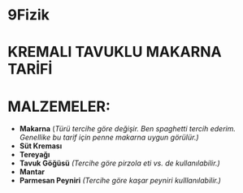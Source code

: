 # 9Fizik 
# KREMALI TAVUKLU MAKARNA TARİFİ
# MALZEMELER:
- **Makarna** (*Türü tercihe göre değişir. Ben spaghetti tercih ederim. Genellike bu tarif için penne makarna uygun görülür.)*
- **Süt Kreması**
- **Tereyağı**
- **Tavuk Göğüsü** *(Tercihe göre pirzola eti vs. de kullanılabilir.)*
- **Mantar**
- **Parmesan Peyniri** *(Tercihe göre kaşar peyniri kulllanılabilir.)*

